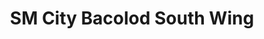 ---
title: "SM City Bacolod South Wing"
url: /bacolod/sm-city-bacolod-south-wing/
shop: Einkaufszentrum
---